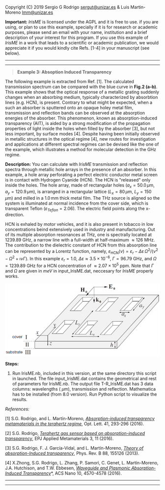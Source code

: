 Copyright (C) 2019 Sergio G Rodrigo <sergut@unizar.es> & Luis Martin-Moreno <lmm@unizar.es>

**Important:** 
*IrisME* is licensed under the AGPL and it is free to use. if you are using, or plan to use this example, specially if it is for research or academic purposes, please send an email with your name, institution and a brief description of your interest for this program.  If you use this example of *IrisME* in a work that leads to a scientific or academic publication, we would appreciate it if you would kindly cite Refs. [1-4]  in your manuscript (see below).


***
- - -

> **Example 3: Absoption Induced Transparency**

The following example is extracted from Ref. [1]. The calculated transmission spectrum can be compared with the blue curve in **Fig.2 (a-b)**. This example shows that the optical response of a metallic grating suddenly changes when an absorbing medium, typically characterized by absorbtion lines (e.g. HCN), is present. Contrary to what might be expected, when a such an absorber is sputtered onto an opaque holey metal film, transmission and reflection bands can be observed at the absorption energies of the absorber. This phenomenon, known as absorption-induced transparency (AIT), is aided by a strong modification of the propagation properties of light inside the holes when filled by the absorber [3], but not less important, by surface modes [4]. Despite having been initially observed in metallic structures in the optical regime [4], new routes for investigation and applications at different spectral regimes can be devised like the one of the example,  which illustrates a method for molecular detection in the GHz regime. 

**Description:**
You can calculate with *IrisME*  transmission and reflection spectra through metallic hole arrays in the presence of an absorber. In this example, a hole array perforating a perfect electric conductor metal screen is in contact with Hydrogen Cyanide (HCN). The HCN is "released" only inside the holes. The hole array, made of rectangular holes ($a_x=50.0\,\mu \text{m}, a_y=120.9\,\mu \text{m}$), is arranged in a rectangular lattice ($L_x=80\,\mu \text{m}$, $L_y=150\,\mu \text{m}$) and milled in a $1.0 \, \text{mm}$ thick metal film. The THz source is aligned so the system is illuminated at normal incidence from the cover side, which is transparent Teflon ($\varepsilon_{Teflon}=2.06$). The electric field points along the x-direction. 

HCN is exhaled by motor vehicles, and it is also present in tobacco in low concentrations beind extensively used in industry and manufacturing. Out of its multiple absorption resonances at THz, one is spectrally located at $1239.89$ GHz, a narrow line with a full-width at half-maximum $\approx 126$ MHz. The contribution to the dielectric constant of HCN from this absorption line can be represented by a Lorentz function, namely, $\varepsilon_{\text{HCN}}(\nu)=\varepsilon_{r} - \Delta \varepsilon \, \Omega^2/(\nu^2-\Omega^2+\imath \nu \Gamma)$.  In this example $\varepsilon_{r}=1.0$, $\Delta \varepsilon \approx 3.5 \times 10^{-6}$, $\Gamma=96.79$ GHz, and  $\Omega=1239.89$ GHz for a HCN concentration of $\approx 2.07 \times 10^5$ ppm. Note that $\Gamma$ and $\Omega$ are given in $meV$ in input_IrisME.dat, neccesary for *IrisME* properly works.

![See HA_geometry.png](../HA_geometry.png)

**Steps:**
1. Run IrisME.nb, included in this version, at the same directory this script in launched. The file input_IrisME.dat contains the geometrical and rest of parameters for IrisME.nb. The output file T-R_IrisME.dat has 3 data columns: wavelengths ( $\mu$m), transmission and reflection. Mathematica has to be installed (from 8.0 version). Run Python script to visualize the results.
    
*References:*

[1] S.G. Rodrigo, and L. Martín-Moreno, [*Absorption-induced transparency metamaterials in the terahertz regime*](https://www.osapublishing.org/ol/abstract.cfm?uri=ol-41-2-293), Opt.  Lett. 41, 293-296 (2016).

[2] S.G. Rodrigo, [*Terahertz gas sensor based on absorption-induced transparency*](https://epjam.edp-open.org/articles/epjam/full_html/2016/01/epjam160014/epjam160014.html), EPJ Applied Metamaterials 3, 11 (2016).

[3] S.G. Rodrigo, F. J. García-Vidal, and L. Martín-Moreno, [*Theory of absorption-Induced transparency*](https://journals.aps.org/prb/abstract/10.1103/PhysRevB.88.155126), Phys. Rev. B 88, 155126 (2013).

[4] X.Zhong, S.G. Rodrigo, L. Zhang, P. Samorì, C. Genet, L. Martín-Moreno, J.A. Hutchison, and T.W. Ebbesen, [*Waveguide and Plasmonic Absorption-Induced Transparency*](https://pubs.acs.org/doi/abs/10.1021/acsnano.6b00709)*, ACS Nano 10, 4570-4578 (2016).

    
***
- - -
